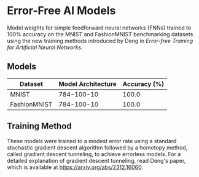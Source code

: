 # Error-Free AI Models
Model weights for simple feedforward neural networks (FNNs) trained to 100% accuracy on the MNIST and FashionMNIST benchmarking datasets using the new training methods introduced by Deng in *Error-free Training for Artificial Neural Networks*.

## Models
| Dataset  | Model Architecture | Accuracy (%) |
| ------------- | ------------- | ------------- |
| MNIST  | 784-100-10 | 100.0 |
| FashionMNIST  | 784-100-10 | 100.0 |

## Training Method
These models were trained to a modest error rate using a standard stochastic gradient descent algorithm followed by a homotopy method, called gradient descent tunneling, to achieve errorless models. For a detailed explanation of gradient descent tunneling, read Deng's paper, which is available at https://arxiv.org/abs/2312.16060.
